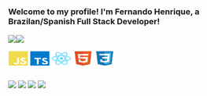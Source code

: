 
### Welcome to my profile! I'm Fernando Henrique, a Brazilan/Spanish Full Stack Developer!
  
<div style="display: flex; flex-direction: row;">
  <a href="https://github.com/CodenameSushi">
  <img align="center" height="200" width:"500" src="https://github-readme-stats-ten-gilt.vercel.app/api?username=CodenameSushi&show_icons=true&theme=chartreuse-dark&include_all_commits=true&count_private=true"/>
  </a>
  <a href="https://github.com/CodenameSushi">
  <img align="center" height="200" width:"500"  src="https://github-readme-stats-ten-gilt.vercel.app/api/top-langs/?username=CodenameSushi&layout=compact&langs_count=7&theme=chartreuse-dark"/>
  </a>
</div>
 


  
<div style="display: inline_block"><br>
  <img align="center" alt="Rafa-Js" height="30" width="40" src="https://raw.githubusercontent.com/devicons/devicon/master/icons/javascript/javascript-plain.svg">
  <img align="center" alt="Rafa-Ts" height="30" width="40" src="https://raw.githubusercontent.com/devicons/devicon/master/icons/typescript/typescript-plain.svg">
  <img align="center" alt="Rafa-React" height="30" width="40" src="https://raw.githubusercontent.com/devicons/devicon/master/icons/react/react-original.svg">
  <img align="center" alt="Rafa-HTML" height="30" width="40" src="https://raw.githubusercontent.com/devicons/devicon/master/icons/html5/html5-original.svg">
  <img align="center" alt="Rafa-CSS" height="30" width="40" src="https://raw.githubusercontent.com/devicons/devicon/master/icons/css3/css3-original.svg">
</div>
  
  ##
 
<div> 
  <a href="https://instagram.com/fhsushi" target="_blank"><img src="https://img.shields.io/badge/-Instagram-%23E4405F?style=for-the-badge&logo=instagram&logoColor=white" target="_blank"></a>
 	<a href="https://www.twitch.tv/fhsushi" target="_blank"><img src="https://img.shields.io/badge/Twitch-9146FF?style=for-the-badge&logo=twitch&logoColor=white" target="_blank"></a>
  <a href = "mailto:fernandohcgomez@gmail.com"><img src="https://img.shields.io/badge/-Gmail-%23333?style=for-the-badge&logo=gmail&logoColor=white" target="_blank"></a>
  <a href="https://www.linkedin.com/in/fernandohenriquefilho" target="_blank"><img src="https://img.shields.io/badge/-LinkedIn-%230077B5?style=for-the-badge&logo=linkedin&logoColor=white" target="_blank"></a> 

